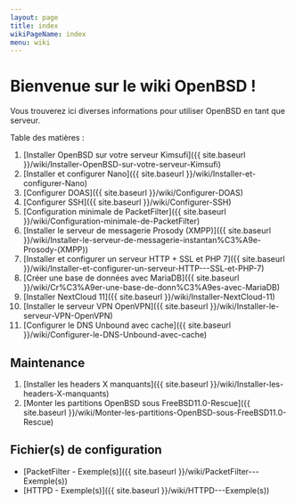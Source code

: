 ```yaml
---
layout: page
title: index
wikiPageName: index
menu: wiki
---
```


# Bienvenue sur le wiki OpenBSD !

Vous trouverez ici diverses informations pour utiliser OpenBSD en tant que serveur.

Table des matières :

1. [Installer OpenBSD sur votre serveur Kimsufi]({{ site.baseurl }}/wiki/Installer-OpenBSD-sur-votre-serveur-Kimsufi)
2. [Installer et configurer Nano]({{ site.baseurl }}/wiki/Installer-et-configurer-Nano)
3. [Configurer DOAS]({{ site.baseurl }}/wiki/Configurer-DOAS)
4. [Configurer SSH]({{ site.baseurl }}/wiki/Configurer-SSH)
5. [Configuration minimale de PacketFilter]({{ site.baseurl }}/wiki/Configuration-minimale-de-PacketFilter)
6. [Installer le serveur de messagerie Prosody (XMPP)]({{ site.baseurl }}/wiki/Installer-le-serveur-de-messagerie-instantan%C3%A9e-Prosody-(XMPP))
7. [Installer et configurer un serveur HTTP + SSL et PHP 7]({{ site.baseurl }}/wiki/Installer-et-configurer-un-serveur-HTTP---SSL-et-PHP-7)
8. [Créer une base de données avec MariaDB]({{ site.baseurl }}/wiki/Cr%C3%A9er-une-base-de-donn%C3%A9es-avec-MariaDB)
9. [Installer NextCloud 11]({{ site.baseurl }}/wiki/Installer-NextCloud-11)
10. [Installer le serveur VPN OpenVPN]({{ site.baseurl }}/wiki/Installer-le-serveur-VPN-OpenVPN)
11. [Configurer le DNS Unbound avec cache]({{ site.baseurl }}/wiki/Configurer-le-DNS-Unbound-avec-cache)

## Maintenance

1. [Installer les headers X manquants]({{ site.baseurl }}/wiki/Installer-les-headers-X-manquants)
2. [Monter les partitions OpenBSD sous FreeBSD11.0-Rescue]({{ site.baseurl }}/wiki/Monter-les-partitions-OpenBSD-sous-FreeBSD11.0-Rescue)

## Fichier(s) de configuration

* [PacketFilter - Exemple(s)]({{ site.baseurl }}/wiki/PacketFilter---Exemple(s))
* [HTTPD - Exemple(s)]({{ site.baseurl }}/wiki/HTTPD---Exemple(s))